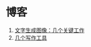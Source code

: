 # 博客

1. [文字生成图像：几个关键工作](https://github.com/qiaojy19/q-Blogs/issues/1)
2. [几个写作工具](https://github.com/qiaojy19/q-Blogs/issues/2)

